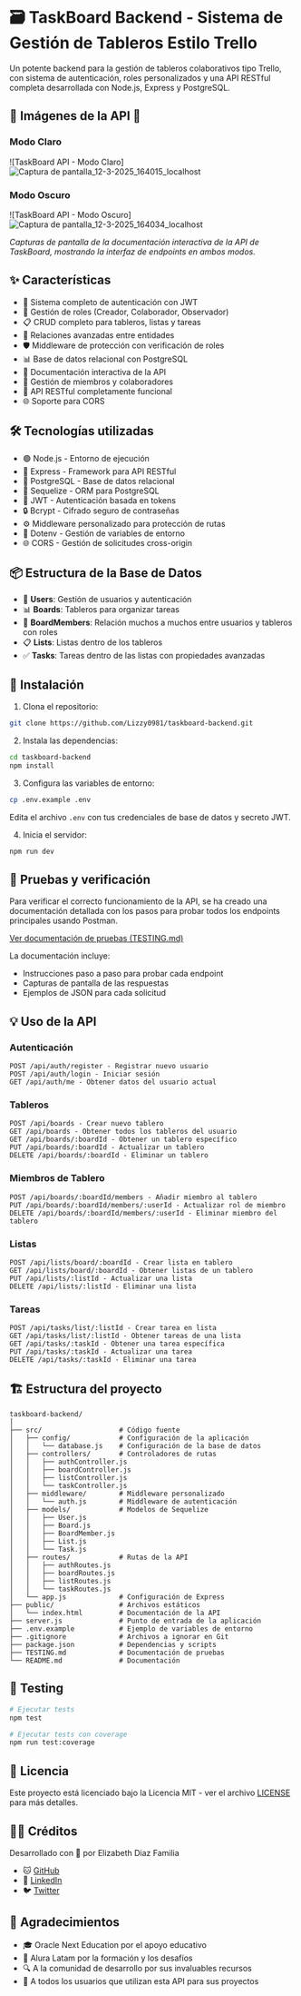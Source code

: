 # 🗃️ TaskBoard Backend - Sistema de Gestión de Tableros Estilo Trello

Un potente backend para la gestión de tableros colaborativos tipo Trello, con sistema de autenticación, roles personalizados y una API RESTful completa desarrollada con Node.js, Express y PostgreSQL.

## 📱 Imágenes de la API 📱

### Modo Claro
![TaskBoard API - Modo Claro]![Captura de pantalla_12-3-2025_164015_localhost](https://github.com/user-attachments/assets/e6168cb3-7476-4692-9e1b-938ba0f2f22b)


### Modo Oscuro
![TaskBoard API - Modo Oscuro]![Captura de pantalla_12-3-2025_164034_localhost](https://github.com/user-attachments/assets/abda3524-973d-4d70-9519-ff42d6a286fa)


*Capturas de pantalla de la documentación interactiva de la API de TaskBoard, mostrando la interfaz de endpoints en ambos modos.*

## ✨ Características

- 🔐 Sistema completo de autenticación con JWT
- 👥 Gestión de roles (Creador, Colaborador, Observador)
- 📋 CRUD completo para tableros, listas y tareas
- 🔄 Relaciones avanzadas entre entidades
- 🛡️ Middleware de protección con verificación de roles
- 📊 Base de datos relacional con PostgreSQL
- 📝 Documentación interactiva de la API
- 🔁 Gestión de miembros y colaboradores
- 📱 API RESTful completamente funcional
- 🌐 Soporte para CORS

## 🛠️ Tecnologías utilizadas

- 🟢 Node.js - Entorno de ejecución
- 🚂 Express - Framework para API RESTful
- 🐘 PostgreSQL - Base de datos relacional
- 🧩 Sequelize - ORM para PostgreSQL
- 🔑 JWT - Autenticación basada en tokens
- 🔒 Bcrypt - Cifrado seguro de contraseñas
- ⚙️ Middleware personalizado para protección de rutas
- 📄 Dotenv - Gestión de variables de entorno
- 🌐 CORS - Gestión de solicitudes cross-origin

## 📦 Estructura de la Base de Datos

- 👤 **Users**: Gestión de usuarios y autenticación
- 📊 **Boards**: Tableros para organizar tareas
- 🔄 **BoardMembers**: Relación muchos a muchos entre usuarios y tableros con roles
- 📋 **Lists**: Listas dentro de los tableros
- ✅ **Tasks**: Tareas dentro de las listas con propiedades avanzadas

## 🚀 Instalación

1. Clona el repositorio:
```bash
git clone https://github.com/Lizzy0981/taskboard-backend.git
```

2. Instala las dependencias:
```bash
cd taskboard-backend
npm install
```

3. Configura las variables de entorno:
```bash
cp .env.example .env
```
Edita el archivo `.env` con tus credenciales de base de datos y secreto JWT.

4. Inicia el servidor:
```bash
npm run dev
```

## 🧪 Pruebas y verificación

Para verificar el correcto funcionamiento de la API, se ha creado una documentación detallada con los pasos para probar todos los endpoints principales usando Postman.

[Ver documentación de pruebas (TESTING.md)](TESTING.md)

La documentación incluye:
- Instrucciones paso a paso para probar cada endpoint
- Capturas de pantalla de las respuestas
- Ejemplos de JSON para cada solicitud

## 💡 Uso de la API

### Autenticación

```
POST /api/auth/register - Registrar nuevo usuario
POST /api/auth/login - Iniciar sesión
GET /api/auth/me - Obtener datos del usuario actual
```

### Tableros

```
POST /api/boards - Crear nuevo tablero
GET /api/boards - Obtener todos los tableros del usuario
GET /api/boards/:boardId - Obtener un tablero específico
PUT /api/boards/:boardId - Actualizar un tablero
DELETE /api/boards/:boardId - Eliminar un tablero
```

### Miembros de Tablero

```
POST /api/boards/:boardId/members - Añadir miembro al tablero
PUT /api/boards/:boardId/members/:userId - Actualizar rol de miembro
DELETE /api/boards/:boardId/members/:userId - Eliminar miembro del tablero
```

### Listas

```
POST /api/lists/board/:boardId - Crear lista en tablero
GET /api/lists/board/:boardId - Obtener listas de un tablero
PUT /api/lists/:listId - Actualizar una lista
DELETE /api/lists/:listId - Eliminar una lista
```

### Tareas

```
POST /api/tasks/list/:listId - Crear tarea en lista
GET /api/tasks/list/:listId - Obtener tareas de una lista
GET /api/tasks/:taskId - Obtener una tarea específica
PUT /api/tasks/:taskId - Actualizar una tarea
DELETE /api/tasks/:taskId - Eliminar una tarea
```

## 🏗️ Estructura del proyecto

```
taskboard-backend/
│
├── src/                   # Código fuente
│   ├── config/            # Configuración de la aplicación
│   │   └── database.js    # Configuración de la base de datos
│   ├── controllers/       # Controladores de rutas
│   │   ├── authController.js
│   │   ├── boardController.js
│   │   ├── listController.js
│   │   └── taskController.js
│   ├── middleware/        # Middleware personalizado
│   │   └── auth.js        # Middleware de autenticación
│   ├── models/            # Modelos de Sequelize
│   │   ├── User.js
│   │   ├── Board.js
│   │   ├── BoardMember.js
│   │   ├── List.js
│   │   └── Task.js
│   ├── routes/            # Rutas de la API
│   │   ├── authRoutes.js
│   │   ├── boardRoutes.js
│   │   ├── listRoutes.js
│   │   └── taskRoutes.js
│   └── app.js             # Configuración de Express
├── public/                # Archivos estáticos
│   └── index.html         # Documentación de la API
├── server.js              # Punto de entrada de la aplicación
├── .env.example           # Ejemplo de variables de entorno
├── .gitignore             # Archivos a ignorar en Git
├── package.json           # Dependencias y scripts
├── TESTING.md             # Documentación de pruebas
└── README.md              # Documentación
```

## 🧪 Testing

```bash
# Ejecutar tests
npm test

# Ejecutar tests con coverage
npm run test:coverage
```

## 📄 Licencia

Este proyecto está licenciado bajo la Licencia MIT - ver el archivo [LICENSE](LICENSE) para más detalles.

## 👩‍💻 Créditos

Desarrollado con 💜 por Elizabeth Diaz Familia
- 🐱 [GitHub](https://github.com/Lizzy0981)
- 💼 [LinkedIn](https://linkedin.com/in/eli-familia/)
- 🐦 [Twitter](https://twitter.com/Lizzyfamilia)
  
## 🙏 Agradecimientos

- 🎓 Oracle Next Education por el apoyo educativo
- 🚀 Alura Latam por la formación y los desafíos
- 🔍 A la comunidad de desarrollo por sus invaluables recursos
- 🌟 A todos los usuarios que utilizan esta API para sus proyectos
